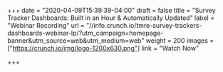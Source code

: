 +++
date = "2020-04-09T15:39:39-04:00"
draft = false
title = "Survey Tracker Dashboards: Built in an Hour & Automatically Updated"
label = "Webinar Recording"
url = "//info.crunch.io/tmre-survey-trackers-dashboards-webinar-lp/?utm_campaign=homepage-banner&utm_source=web&utm_medium=web"
weight = 200
images = ["https://crunch.io/img/logo-1200x630.png"]
link = "Watch Now"

+++

